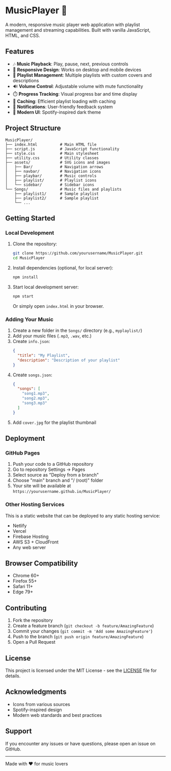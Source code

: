 # MusicPlayer 🎵

A modern, responsive music player web application with playlist management and streaming capabilities. Built with vanilla JavaScript, HTML, and CSS.

## Features

- 🎶 **Music Playback**: Play, pause, next, previous controls
- 📱 **Responsive Design**: Works on desktop and mobile devices
- 🎵 **Playlist Management**: Multiple playlists with custom covers and descriptions
- 🔊 **Volume Control**: Adjustable volume with mute functionality
- ⏱️ **Progress Tracking**: Visual progress bar and time display
- 💾 **Caching**: Efficient playlist loading with caching
- 🔔 **Notifications**: User-friendly feedback system
- 🎨 **Modern UI**: Spotify-inspired dark theme

## Project Structure

```
MusicPlayer/
├── index.html          # Main HTML file
├── script.js           # JavaScript functionality
├── style.css           # Main stylesheet
├── utility.css         # Utility classes
├── assets/             # SVG icons and images
│   ├── Bar/            # Navigation arrows
│   ├── navbar/         # Navigation icons
│   ├── playbar/        # Music controls
│   ├── playlist/       # Playlist icons
│   └── sidebar/        # Sidebar icons
└── Songs/              # Music files and playlists
    ├── playlist1/      # Sample playlist
    ├── playlist2/      # Sample playlist
    └── ...
```

## Getting Started

### Local Development

1. Clone the repository:
   ```bash
   git clone https://github.com/yourusername/MusicPlayer.git
   cd MusicPlayer
   ```

2. Install dependencies (optional, for local server):
   ```bash
   npm install
   ```

3. Start local development server:
   ```bash
   npm start
   ```
   Or simply open `index.html` in your browser.

### Adding Your Music

1. Create a new folder in the `Songs/` directory (e.g., `myplaylist/`)
2. Add your music files (`.mp3`, `.wav`, etc.)
3. Create `info.json`:
   ```json
   {
     "title": "My Playlist",
     "description": "Description of your playlist"
   }
   ```
4. Create `songs.json`:
   ```json
   {
     "songs": [
       "song1.mp3",
       "song2.mp3",
       "song3.mp3"
     ]
   }
   ```
5. Add `cover.jpg` for the playlist thumbnail

## Deployment

### GitHub Pages

1. Push your code to a GitHub repository
2. Go to repository Settings → Pages
3. Select source as "Deploy from a branch"
4. Choose "main" branch and "/ (root)" folder
5. Your site will be available at `https://yourusername.github.io/MusicPlayer/`

### Other Hosting Services

This is a static website that can be deployed to any static hosting service:
- Netlify
- Vercel
- Firebase Hosting
- AWS S3 + CloudFront
- Any web server

## Browser Compatibility

- Chrome 60+
- Firefox 55+
- Safari 11+
- Edge 79+

## Contributing

1. Fork the repository
2. Create a feature branch (`git checkout -b feature/AmazingFeature`)
3. Commit your changes (`git commit -m 'Add some AmazingFeature'`)
4. Push to the branch (`git push origin feature/AmazingFeature`)
5. Open a Pull Request

## License

This project is licensed under the MIT License - see the [LICENSE](LICENSE) file for details.

## Acknowledgments

- Icons from various sources
- Spotify-inspired design
- Modern web standards and best practices

## Support

If you encounter any issues or have questions, please open an issue on GitHub.

---

Made with ❤️ for music lovers